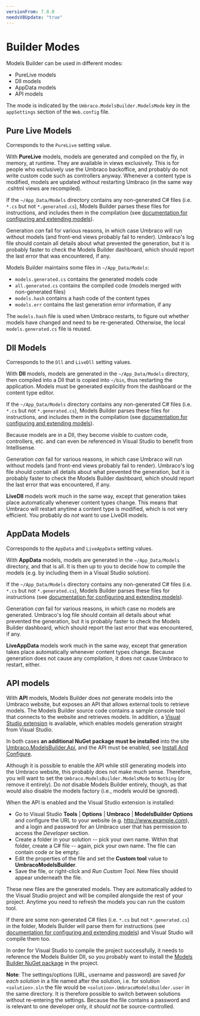 ```yaml
---
versionFrom: 7.0.0
needsV8Update: "true"
---
```


# Builder Modes

Models Builder can be used in different modes:

* PureLive models
* Dll models
* AppData models
* API models

The mode is indicated by the `Umbraco.ModelsBuilder.ModelsMode` key in the `appSettings` section of the `Web.config` file.

## Pure Live Models

Corresponds to the `PureLive` setting value.

With **PureLive** models, models are generated and compiled on the fly, in memory, at runtime. They are available in views exclusively. This is for people who exclusively use the Umbraco backoffice, and probably do not write custom code such as controllers anyway. Whenever a content type is modified, models are updated without restarting Umbraco (in the same way .cshtml views are recompiled).

If the `~/App_Data/Models` directory contains any non-generated C# files (i.e. `*.cs` but not `*.generated.cs`), Models Builder parses these files for instructions, and includes them in the compilation (see [documentation for configuring and extending models](Control-Generation.md)).

Generation _can_ fail for various reasons, in which case Umbraco will run without models (and front-end views probably fail to render). Umbraco's log file should contain all details about what prevented the generation, but it is probably faster to check the Models Builder dashboard, which should report the last error that was encountered, if any.

Models Builder maintains some files in `~/App_Data/Models`:

* `models.generated.cs` contains the generated models code
* `all.generated.cs` contains the compiled code (models merged with non-generated files)
* `models.hash` contains a hash code of the content types
* `models.err` contains the last generation error information, if any

The `models.hash` file is used when Umbraco restarts, to figure out whether models have changed and need to be re-generated. Otherwise, the local `models.generated.cs` file is reused.

## Dll Models

Corresponds to the `Dll` and `LiveDll` setting values.

With **Dll** models, models are generated in the `~/App_Data/Models` directory, then compiled into a Dll that is copied into `~/bin`, thus restarting the application. Models must be generated explicitly from the dashboard or the content type editor.

If the `~/App_Data/Models` directory contains any non-generated C# files (i.e. `*.cs` but not `*.generated.cs`), Models Builder parses these files for instructions, and includes them in the compilation (see [documentation for configuring and extending models](Control-Generation.md)).

Because models are in a Dll, they become visible to custom code, controllers, etc. and can even be referenced in Visual Studio to benefit from Intellisense.

Generation _can_ fail for various reasons, in which case Umbraco will run without models (and front-end views probably fail to render). Umbraco's log file should contain all details about what prevented the generation, but it is probably faster to check the Models Builder dashboard, which should report the last error that was encountered, if any.

**LiveDll** models work much in the same way, except that generation takes place automatically whenever content types change. This means that Umbraco will restart anytime a content type is modified, which is not very efficient. You probably do _not_ want to use LiveDll models.

## AppData Models

Corresponds to the `AppData` and `LiveAppData` setting values.

With **AppData** models, models are generated in the `~/App_Data/Models` directory, and that is all. It is then up to you to decide how to compile the models (e.g. by including them in a Visual Studio solution).

If the `~/App_Data/Models` directory contains any non-generated C# files (i.e. `*.cs` but not `*.generated.cs`), Models Builder parses these files for instructions (see [documentation for configuring and extending models](Control-Generation.md)).

Generation _can_ fail for various reasons, in which case no models are generated. Umbraco's log file should contain all details about what prevented the generation, but it is probably faster to check the Models Builder dashboard, which should report the last error that was encountered, if any.

**LiveAppData** models work much in the same way, except that generation takes place automatically whenever content types change. Because generation does not cause any compilation, it does not cause Umbraco to restart, either.

## API models

With **API** models, Models Builder does _not_ generate models into the Umbraco website, but exposes an API that allows external tools to retrieve models. The Models Builder source code contains a sample console tool that connects to the website and retrieves models. In addition, a [Visual Studio extension](https://marketplace.visualstudio.com/items?itemName=ZpqrtBnk.UmbracoModelsBuilderExtension) is available, which enables models generation straight from Visual Studio.

In both cases **an additional NuGet package must be installed** into the site [Umbraco.ModelsBuilder.Api](https://www.nuget.org/packages/Umbraco.ModelsBuilder.Api/), and the API must be enabled, see [Install And Configure](Install-And-Configure.md).

Although it is possible to enable the API while still generating models into the Umbraco website, this probably does not make much sense. Therefore, you will want to set the `Umbraco.ModelsBuilder.ModelsMode` to `Nothing` (or remove it entirely). Do _not_ disable Models Builder entirely, though, as that would also disable the models factory (i.e., models would be ignored).

When the API is enabled and the Visual Studio extension is installed:

* Go to Visual Studio **Tools** | **Options** | **Umbraco** | **ModelsBuilder Options** and configure the URL to your website (e.g. http://www.example.com), and a login and password for an Umbraco user that has permission to access the _Developer_ section.
* Create a folder in your solution -- pick your own name. Within that folder, create a C# file -- again, pick your own name. The file can contain code or be empty.
* Edit the properties of the file and set the **Custom tool** value to **UmbracoModelsBuilder**.
* Save the file, or right-click and _Run Custom Tool_. New files should appear underneath the file.

These new files are the generated models. They are automatically added to the Visual Studio project and will be compiled alongside the rest of your project. Anytime you need to refresh the models you can run the custom tool.

If there are some non-generated C# files (i.e. `*.cs` but not `*.generated.cs`) in the folder, Models Builder will parse them for instructions (see [documentation for configuring and extending models](Control-Generation.md)) and Visual Studio will compile them too.

In order for Visual Studio to compile the project successfully, it needs to reference the Models Builder Dll, so you probably want to install the [Models Builder NuGet package](https://www.nuget.org/packages/Umbraco.ModelsBuilder/) in the project.

**Note**: The settings/options (URL, username and password) are saved _for each solution_ in a file named after the solution, i.e. for solution `<solution>.sln` the file would be `<solution>.UmbracoModelsBuilder.user` in the same directory. It is therefore possible to switch between solutions without re-entering the settings. Because the file contains a password and is relevant to one developer only, it _should not_ be source-controlled.
